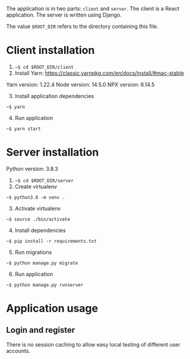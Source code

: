 The application is in two parts: `client` and `server`. The client is a React application. The server is written using Django.

The value `$ROOT_DIR` refers to the directory containing this file.

# Client installation

1. `~$ cd $ROOT_DIR/client`
2. Install Yarn: https://classic.yarnpkg.com/en/docs/install/#mac-stable

Yarn version: 1.22.4
Node version: 14.5.0
NPX version: 6.14.5

3. Install application dependencies

`~$ yarn`

4. Run application

`~$ yarn start`

# Server installation

Python version: 3.8.3

1. `~$ cd $ROOT_DIR/server`
2. Create virtualenv

`~$ python3.8 -m venv .`

3. Activate virtualenv

`~$ source ./bin/activate`

4. Install dependencies

`~$ pip install -r requirements.txt`

5. Run migrations

`~$ python manage.py migrate`

6. Run application

`~$ python manage.py runserver`

# Application usage

## Login and register

There is no session caching to allow easy local testing of different user accounts.
